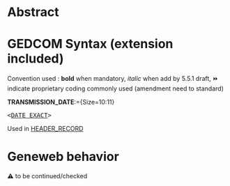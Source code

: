 ﻿# Abstract

# GEDCOM Syntax (extension included)
Convention used : **bold** when mandatory, _italic_ when add by 5.5.1 draft, &#x23E9; indicate proprietary coding commonly used (amendment need to standard)<br />

**TRANSMISSION_DATE**:={Size=10:11}
<pre>
&lt;<a href=Ged.DATE_EXACT>DATE_EXACT</a>&gt;
</pre>
Used in <a href=Ged.HEADER_RECORD>HEADER_RECORD</a><br />

# Geneweb behavior


:warning: to be continued/checked

